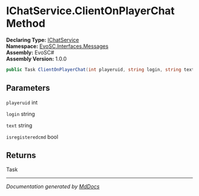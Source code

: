 ﻿<!--  
  <auto-generated>   
    The contents of this file were generated by a tool.  
    Changes to this file may be list if the file is regenerated  
  </auto-generated>   
-->

# IChatService.ClientOnPlayerChat Method

**Declaring Type:** [IChatService](../index.md)  
**Namespace:** [EvoSC.Interfaces.Messages](../../index.md)  
**Assembly:** EvoSC\#  
**Assembly Version:** 1.0.0

```csharp
public Task ClientOnPlayerChat(int playeruid, string login, string text, bool isregisteredcmd);
```

## Parameters

`playeruid`  int

`login`  string

`text`  string

`isregisteredcmd`  bool

## Returns

Task

___

*Documentation generated by [MdDocs](https://github.com/ap0llo/mddocs)*
